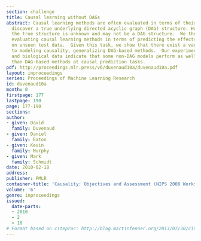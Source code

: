 ```yaml
---
section: challenge
title: Causal learning without DAGs
abstract: Causal learning methods are often evaluated in terms of their ability to
  discover a true underlying directed acyclic graph (DAG) structure. However, in general
  the true structure is unknown and may not be a DAG structure.  We therefore consider
  evaluating causal learning methods in terms of predicting the effects of interventions
  on unseen test data.  Given this task, we show that there exist a variety of approaches
  to modeling causality, generalizing DAG-based methods.  Our experiments on synthetic
  and biological data indicate that some non-DAG models perform as well or better
  than DAG-based methods at causal prediction tasks.
pdf: http://proceedings.mlr.press/v6/duvenaud10a/duvenaud10a.pdf
layout: inproceedings
series: Proceedings of Machine Learning Research
id: duvenaud10a
month: 0
firstpage: 177
lastpage: 190
page: 177-190
sections: 
author:
- given: David
  family: Duvenaud
- given: Daniel
  family: Eaton
- given: Kevin
  family: Murphy
- given: Mark
  family: Schmidt
date: 2010-02-18
address: 
publisher: PMLR
container-title: 'Causality: Objectives and Assessment (NIPS 2008 Workshop)'
volume: '6'
genre: inproceedings
issued:
  date-parts:
  - 2010
  - 2
  - 18
# Format based on citeproc: http://blog.martinfenner.org/2013/07/30/citeproc-yaml-for-bibliographies/
---
```

